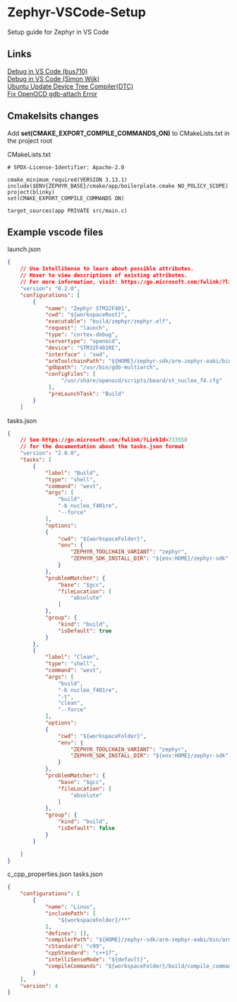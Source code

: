 # Zephyr-VSCode-Setup
Setup guide for Zephyr in VS Code

## Links
[Debug in VS Code (bus710)](https://github.com/bus710/zephyr-rtos-development-in-linux)\
[Debug in VS Code (Simon Wijk)](https://gitlab.endian.se/simon/vscode-zephyr-intro)\
[Ubuntu Update Device Tree Compiler(DTC)](https://lists.zephyrproject.org/g/users/topic/dtc_version_unsupported_error/32325016?p=,,,20,0,0,0::recentpostdate%2Fsticky,,,20,2,0,32325016)\
[Fix OpenOCD gdb-attach Error](https://mcuoneclipse.com/2016/04/09/solution-for-openocd-cannot-communicate-target-not-haltet/)

## Cmakelsits changes
Add **set(CMAKE_EXPORT_COMPILE_COMMANDS_ON)** to CMakeLists.txt in the project root

CMakeLists.txt
```
# SPDX-License-Identifier: Apache-2.0

cmake_minimum_required(VERSION 3.13.1)
include($ENV{ZEPHYR_BASE}/cmake/app/boilerplate.cmake NO_POLICY_SCOPE)
project(blinky)
set(CMAKE_EXPORT_COMPILE_COMMANDS ON)

target_sources(app PRIVATE src/main.c)
```

## Example vscode files
launch.json
```json
{
    // Use IntelliSense to learn about possible attributes.
    // Hover to view descriptions of existing attributes.
    // For more information, visit: https://go.microsoft.com/fwlink/?linkid=830387
    "version": "0.2.0",
    "configurations": [
        {
            "name": "Zephyr STM32F401",
            "cwd": "${workspaceRoot}",
            "executable": "build/zephyr/zephyr.elf",
            "request": "launch",
            "type": "cortex-debug",
            "servertype": "openocd",
            "device": "STM32F401RE",
            "interface" : "swd",
            "armToolchainPath": "${HOME}/zephyr-sdk/arm-zephyr-eabi/bin",
            "gdbpath": "/usr/bin/gdb-multiarch",
            "configFiles": [
                 "/usr/share/openocd/scripts/board/st_nucleo_f4.cfg"
             ],
             "preLaunchTask": "Build"
        }
    ]

```

tasks.json
```json
{
    // See https://go.microsoft.com/fwlink/?LinkId=733558
    // for the documentation about the tasks.json format
    "version": "2.0.0",
    "tasks": [
        {
            "label": "Build",
            "type": "shell",
            "command": "west",
            "args": [
                "build",
                "-b nucleo_f401re",
                "--force"
            ],
            "options": 
            {
                "cwd": "${workspaceFolder}",
                "env": {
                    "ZEPHYR_TOOLCHAIN_VARIANT": "zephyr",
                    "ZEPHYR_SDK_INSTALL_DIR": "${env:HOME}/zephyr-sdk"
                }
            },
            "problemMatcher": {
                "base": "$gcc",
                "fileLocation": [
                    "absolute"
                ]
            },
            "group": {
                "kind": "build",
                "isDefault": true
            }
        },
        {
            "label": "Clean",
            "type": "shell",
            "command": "west",
            "args": [
                "build",
                "-b nucleo_f401re",
                "-t",
                "clean",
                "--force"
            ],
            "options": 
            {
                "cwd": "${workspaceFolder}",
                "env": {
                    "ZEPHYR_TOOLCHAIN_VARIANT": "zephyr",
                    "ZEPHYR_SDK_INSTALL_DIR": "${env:HOME}/zephyr-sdk"
                }
            },
            "problemMatcher": {
                "base": "$gcc",
                "fileLocation": [
                    "absolute"
                ]
            },
            "group": {
                "kind": "build",
                "isDefault": false
            }
        }

    ]
}

```

c_cpp_properties.json
tasks.json
```json
{
    "configurations": [
        {
            "name": "Linux",
            "includePath": [
                "${workspaceFolder}/**"
            ],
            "defines": [],
            "compilerPath": "${HOME}/zephyr-sdk/arm-zephyr-eabi/bin/arm-zephyr-eabi-gcc",
            "cStandard": "c99",
            "cppStandard": "c++17",
            "intelliSenseMode": "${default}",
            "compileCommands": "${workspaceFolder}/build/compile_commands.json"
        }
    ],
    "version": 4
}

```
